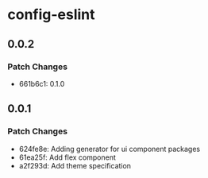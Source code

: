 # config-eslint

## 0.0.2

### Patch Changes

- 661b6c1: 0.1.0

## 0.0.1

### Patch Changes

- 624fe8e: Adding generator for ui component packages
- 61ea25f: Add flex component
- a2f293d: Add theme specification
